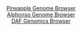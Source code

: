<div id="Pineapple_Genome_Browser" align="center">
  <a href="https://igv.org/app/?sessionURL=blob:zZJda9swFIb_i6BlA8e27MSuDWXks2nSLluDl5FSjGzLtogsOZISNwn571PCxm5WaC42BrqQDvp4z6PnALZYSMIZCIFjwo4JITCALHkzR1VN8WdUYQnCHFGJDSBwjgVmKQbhAeRIKhQ9PeiTpVK1DC2LqLpVIVZwU7omqtCeM9RIM.WV1eeUooQLpLiQVk.gLbdIsW01OEF1beq3XbNjZUghC9G65Exyq8asiBt9X_yrFBeY8QrH1YYqcg4Q6zw6Y2bm6FN3Me.mKZZyinf32W13et_95g6j5Z3XX0az8SLyFtdzUjCkNgLfkonsr0ftK6e3X2d24c.UkDMxXY3gqXR_5Q6uh681EVjeQh_euMFNOzjBISzDr_9T33qQC3ufTzISKTZO1H5Ap4_Dx8GwW8ymTU6Gb_R9NADl6Ua7ANJS.CG0Ddf2jI7jtU5TeGPYdqDpCE5A.PxiACVQutLbnw9A7WptDJB4vTnLYwAuMixA2Aps24dB4HTaftsOAng0DmAj6N9DO4qeAt92uo7jxTmhSuucxZLV0kSMmds0N4v9hSxFVDdknLUH0ZUzGlev1O9MmkXfWyarrPgjTUcT0I.fP1C3.p5M_8S79wQxVXKpbOT7zPkyGUKF.KBM.r27cZmW852oVl_fxHMZmpyLCim9X1f08qdvWyQIYkoXtkSShFCidgtNkTcghI6rtQUpp1x7CESRfLAN24Ad..NvPd3jy_EH">Pineapple Genome Browser</a>
</div>
<div id="Alphonso_Genome_Browser" align="center">
  <a href="https://igv.org/app/?sessionURL=blob:zZJRb5swFIX_i6VWm0QAQ4CAFE0JadosTZMlJUytKuQQQ9yBTW0DbaP893nRpr2sUvOwaZIf7Ktr33OOvz1oMBeEURAAS4eODiHQgNixdoXKqsA3qMQCBBkqBNYAxxnmmKYYBHuQISFRtLxWN3dSViIwDCKrToloznRh66hEr4yiVugpK42QFQXaMI4k48IYctQwg.RNp8UbVFW6mm3rjrFFEhmoqHaMCmZUmOZJq95LfpWSHFNW4qSsC0mOAhKlR2nc6hn6NIhXgzTFQkzxy2TbH0wng7V9Ed1duuFdNL.KIzc.X5GcIllz3IejcHQZskfbQu5i1hb1_HIdp.HneCzO7NH5xXNFOBZ96MGe7fcc11PBELrFz_.TZ7XIib7pbuMyj6ynt9O5O7CjUWg.Pg4X0WLxZ989cNBAwdJacQDSHfcCaGq26WqO5XZ.bGFPM01fpcMZAcH9gwYkR.k31X6_B_KlUrQAgZ_qIzgaYHyLOQg6vml60Pctp.t1Td.HB20Pal78vWjH0dL3TGtgWW6SkUIqlLeJoJXQEaV6k2Z6_npiluHV683cc1beuOct293avsqms24MR2fWuH0jTQ2o4ccPVFbfo.mfcPceIbrcnAqbi1DdzG6fzqzhaNkd.qH5VX4hd2EeXU8mbwZ0WjgZ4yWSql9V1PEncQ3iBFGpCg0RZEMKIl9ilSNrQQAtW4ELUlYwRSLg.eaDqZkadMyPvwG1Dw.H7w--">Alphonso Genome Browser</a>
</div>


<div id="DAF_Genomics_Browser" align="center">
  <a href="https://igv.org/app/?sessionURL=blob:tZFra9swFIb_i6D95KvsxLEhDC_rJWvadQlutpYSju3j2NSyHElukoX89wmvY7BRxqADSUicy_vqPAfyjEJWvCERoZY7sFyXGESWfLsA1tZ4AwwliQqoJRpEYIECmwxJdCAFSAXJfKYrS6VaGdl2DoW5xoazKpOW9CxoTck7VaJONakFDL7xBrbSyjjTyQpsqNuSN5LbkGUopenYLTbr1Rb08TO26lviinW1qnrVlTahjeVWAdpt1eS4.4uR_6CsV_UuXi7ivv4K99N8HF9N4zvvLLm_GE7uk0.Xy2S4PF1U6wZUJ3A8.7LMFu.Z8_kmTUfhZj75eELPu5zffb1sr0.8D6dnu7YSKMdu4I68cORTnxwNUvOs0xBIVgo3cn0joCOD.r75cvUGQz0FwSsSPTwaRAnInnT6w4GofatREYmbrqdmEC5yFCQyQ8cJ3DCkAz_wnTB0j8aBdKJ.Y5bnyTwMHBpTOrRSYFq_qOp.gFroz.Bbgfyts97_CipP01t20WIwmMz3m6d0tquvn2cO3k6dVzAZ5NVvFVwwUDr04_kCBWqtxrBRv6h4x8fjdw--">DAF Genomics Browser</a>
</div>
